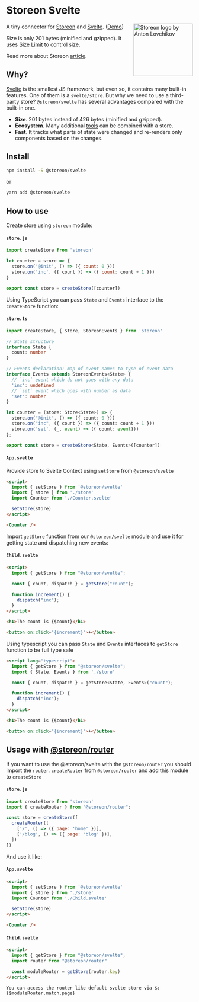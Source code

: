 # Storeon Svelte

<img src="https://storeon.github.io/storeon/logo.svg" align="right" alt="Storeon logo by Anton Lovchikov" width="160" height="142">

A tiny connector for [Storeon] and [Svelte]. ([Demo])

Size is only 201 bytes (minified and gzipped). It uses [Size Limit] to control size.

Read more about Storeon [article].

## Why?

[Svelte] is the smallest JS framework, but even so, it contains many built-in features. One of them is a `svelte/store`. But why we need to use a third-party store? `@storeon/svelte` has several advantages compared with the built-in one.

- **Size**. 201 bytes instead of 426 bytes (minified and gzipped).
- **Ecosystem**. Many additional [tools] can be combined with a store.
- **Fast**. It tracks what parts of state were changed and re-renders only components based on the changes.

[storeon]: https://github.com/storeon/storeon
[tools]: https://github.com/storeon/storeon#tools
[svelte]: https://github.com/sveltejs/svelte
[size limit]: https://github.com/ai/size-limit
[demo]: https://codesandbox.io/s/admiring-beaver-edi8m
[article]: https://evilmartians.com/chronicles/storeon-redux-in-173-bytes

## Install
```sh
npm install -S @storeon/svelte
```
or
```sh
yarn add @storeon/svelte
```
## How to use

Create store using `storeon` module:

#### `store.js`

```javascript
import createStore from 'storeon'

let counter = store => {
  store.on('@init', () => ({ count: 0 }))
  store.on('inc', ({ count }) => ({ count: count + 1 }))
}

export const store = createStore([counter])
```

Using TypeScript you can pass `State` and `Events` interface to the `createStore` function:

#### `store.ts`

```typescript
import createStore, { Store, StoreonEvents } from 'storeon'

// State structure
interface State {
  count: number
}

// Events declaration: map of event names to type of event data
interface Events extends StoreonEvents<State> {
  // `inc` event which do not goes with any data
  'inc': undefined
  // `set` event which goes with number as data
  'set': number
}

let counter = (store: Store<State>) => {
  store.on("@init", () => ({ count: 0 }))
  store.on("inc", ({ count }) => ({ count: count + 1 }))
  store.on('set', (_, event) => ({ count: event}))
};

export const store = createStore<State, Events>([counter])
```

#### `App.svelte`

Provide store to Svelte Context using `setStore` from `@storeon/svelte`

```html
<script>
  import { setStore } from '@storeon/svelte'
  import { store } from './store'
  import Counter from './Counter.svelte'

  setStore(store)
</script>

<Counter />
```

Import `getStore` function from our `@storeon/svelte` module and use it for getting state and dispatching new events:

#### `Child.svelte`

```html
<script>
  import { getStore } from "@storeon/svelte";

  const { count, dispatch } = getStore("count");

  function increment() {
    dispatch("inc");
  }
</script>

<h1>The count is {$count}</h1>

<button on:click="{increment}">+</button>
```
Using typescript you can pass `State` and `Events` interfaces to `getStore` function to be full type safe
```html
<script lang="typescript">
  import { getStore } from "@storeon/svelte";
  import { State, Events } from './store'

  const { count, dispatch } = getStore<State, Events>("count");

  function increment() {
    dispatch("inc");
  }
</script>

<h1>The count is {$count}</h1>

<button on:click="{increment}">+</button>
```

## Usage with [@storeon/router](https://github.com/storeon/router)
If you want to use the @storeon/svelte with the `@storeon/router` you should import the `router.createRouter` from `@storeon/router` and add this module to `createStore`

#### `store.js`
```js
import createStore from 'storeon'
import { createRouter } from "@storeon/router";

const store = createStore([
  createRouter([
    ['/', () => ({ page: 'home' })],
    ['/blog', () => ({ page: 'blog' })],
  ])
])
```

And use it like:
#### `App.svelte`
```html
<script>
  import { setStore } from '@storeon/svelte'
  import { store } from './store'
  import Counter from './Child.svelte'

  setStore(store)
</script>

<Counter />
```
#### `Child.svelte`
```html
<script>
  import { getStore } from "@storeon/svelte";
  import router from "@storeon/router"

  const moduleRouter = getStore(router.key)
</script>

You can access the router like default svelte store via $:
{$moduleRouter.match.page}
```
